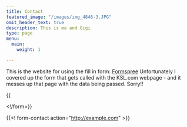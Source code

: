 ```yaml
---
title: Contact
featured_image: "/images/img_4846-3.JPG"
omit_header_text: true
description: This is me and Gigi
type: page
menu:
  main:
    weight: 1

---
```

This is the website for using the fill in form: [Formspree](https://formspree.io/) Unfortunately I covered up the form that gets called with the KSL.com webpage - and it messes up that page with the data being passed.  Sorry!!

{{<form action="https://formspree.io/johndgillespie1944@gmail.com" method="post">

<!input type="text" name="name">

<!input type="email" name="_replyto">

<!input type="text" name="message">

<!input type="submit" name="send">

<!/form>}}

{{<! form-contact action="http://example.com"  >}}